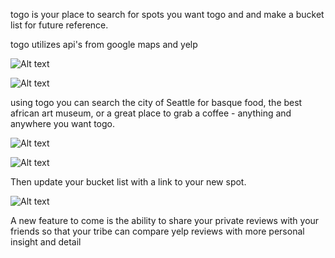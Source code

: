 togo is your place to search for spots you want togo and
and make a bucket list for future reference.

togo utilizes api's from google maps and yelp

![Alt text](https://cloud.githubusercontent.com/assets/9797122/9048867/4f3d32f2-39f1-11e5-8f59-5a6459e61a68.png?raw=true)

![Alt text](https://cloud.githubusercontent.com/assets/9797122/9048868/520f6176-39f1-11e5-9e4c-fec84ac7bc8c.png?raw=true)

using togo you can search the city of Seattle for
basque food, the best african art museum, or a great
place to grab a coffee - anything and anywhere you
want togo.

![Alt text](https://cloud.githubusercontent.com/assets/9797122/9048873/569c1130-39f1-11e5-9177-b37b10989303.png?raw=true)

![Alt text](https://cloud.githubusercontent.com/assets/9797122/9048871/543a9fec-39f1-11e5-8d4e-e0bc337576ea.png?raw=true)

Then update your bucket list with a link to your new spot.

![Alt text](https://cloud.githubusercontent.com/assets/9797122/9048875/59ad0af0-39f1-11e5-8504-dc4cf5c0e3f6.png?raw=true)

A new feature to come is the ability to share
your private reviews with your friends so that
your tribe can compare yelp reviews with more
personal insight and detail







